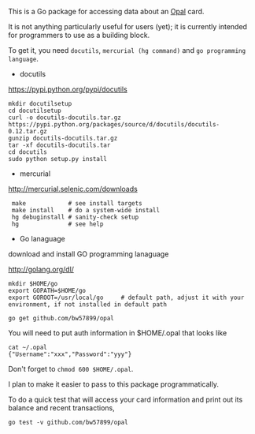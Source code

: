 This is a Go package for accessing data about an [Opal](http://opal.com.au) card.

It is not anything particularly useful for users (yet);
it is currently intended for programmers to use as a building block.

To get it, you need `docutils`, `mercurial (hg command)` and `go programming language`.

* docutils

https://pypi.python.org/pypi/docutils

	mkdir docutilsetup
	cd docutilsetup
	curl -o docutils-docutils.tar.gz https://pypi.python.org/packages/source/d/docutils/docutils-0.12.tar.gz
	gunzip docutils-docutils.tar.gz 
	tar -xf docutils-docutils.tar 
	cd docutils
	sudo python setup.py install

* mercurial

http://mercurial.selenic.com/downloads

	 make            # see install targets
	 make install    # do a system-wide install
	 hg debuginstall # sanity-check setup
	 hg              # see help

* Go lanaguage

download and install GO programming lanaguage 

http://golang.org/dl/

	mkdir $HOME/go
	export GOPATH=$HOME/go	
	export GOROOT=/usr/local/go    	# default path, adjust it with your environment, if not installed in default path

	go get github.com/bw57899/opal

You will need to put auth information in $HOME/.opal that looks like

	cat ~/.opal
	{"Username":"xxx","Password":"yyy"}

Don't forget to `chmod 600 $HOME/.opal`.

I plan to make it easier to pass to this package programmatically.

To do a quick test that will access your card information
and print out its balance and recent transactions,

	go test -v github.com/bw57899/opal
